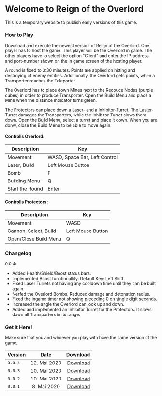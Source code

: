 # Welcome to Reign of the Overlord

This is a temporary website to publish early versions of this game.

### How to Play

Download and execute the newest version of Reign of the Overlord.
One player has to host the game. This player will be the Overlord in game.
The other players have to select the option "Client" and enter the IP-address and port-number shown on the in game screen of the hosting player.

A round is fixed to 3:30 minutes. Points are applied on hitting and destroying of enemy entities. Additionally, the Overlord gets points, when a Transporter reaches the Teleporter.

The Overlord has to place down Mines next to the Recouce Nodes (purple cubes) in order to produce Transporter.
Open the Build Menu and place a Mine when the distance indicator turns green.

The Protectors can place down a Laser- and a Inhibitor-Turret. The Laster-Turret damages the Transporters, while the Inhibitor-Turret slows them down.
Open the Build Menu, select a turret and place it down. When you are donw, close the Build Menu to be able to move again.


#### Controlls Overlord:

|Description|Key|
|-|-|
|Movement|WASD, Space Bar, Left Control|
|Laser, Build|Left Mouse Button|
|Bomb|F|
|Building Menu|Q|
|Start the Round|Enter|

#### Controlls Protectors:
|Description|Key|
|-|-|
|Movement|WASD|
|Cannon, Select, Build|Left Mouse Button|
|Open/Close Build Menu|Q|

### Changelog

0.0.4:

* Added Health/Shield/Boost status bars.
* Implemented Boost functionallity. Default Key: Left Shift.
* Fixed Laser Turrets not having any cooldown time until they can be built again.
* Nerfed the Overlord Bombs. Reduced damage and detonation radius.
* Fixed the ingame timer not showing preceding 0 on single digit seconds.
* Increased the angle the Overlord can look up and down.
* Added and implemented an Inhibitor Turret for the Protectors. It slows down all Transporters in its range.

### Get it Here!

Make sure that you and whoever you play with have the same version of the game.

|Version|Date|Download|
|-|:-:|-:|
|`0.0.4`|12. Mai 2020|[Download](https://github.com/FrankyTheZapp/reignoftheoverlord/releases/download/0.0.4/Overlord_0.0.4.exe)
|`0.0.3`|10. Mai 2020|[Download](https://github.com/FrankyTheZapp/reignoftheoverlord/releases/download/0.0.3/Overlord_0.0.3.rar)|
|`0.0.2`|10. Mai 2020|[Download](https://github.com/FrankyTheZapp/reignoftheoverlord/releases/download/0.0.2/Overlord_0.0.2.exe)|
|`0.0.1`|8. Mai 2020|[Download](https://github.com/FrankyTheZapp/reignoftheoverlord/releases/download/0.0.1v/Overlord.exe)|

